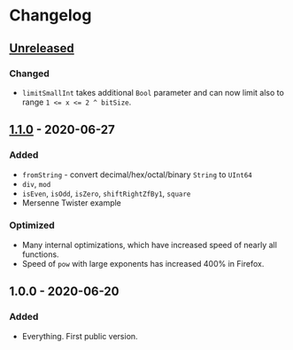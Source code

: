 # Changelog

## [Unreleased]
### Changed
- `limitSmallInt` takes additional `Bool` parameter
  and can now limit also to range `1 <= x <= 2 ^ bitSize`.

## [1.1.0] - 2020-06-27
### Added
- `fromString` - convert decimal/hex/octal/binary `String` to `UInt64`
- `div`, `mod`
- `isEven`, `isOdd`, `isZero`, `shiftRightZfBy1`, `square`
- Mersenne Twister example

### Optimized
- Many internal optimizations, which have increased speed of nearly all functions.
- Speed of `pow` with large exponents has increased 400% in Firefox.

## 1.0.0 - 2020-06-20
### Added
- Everything. First public version.

[Unreleased]: https://github.com/malaire/elm-uint64/compare/1.1.0...HEAD
[1.1.0]: https://github.com/malaire/elm-uint64/compare/1.0.0...1.1.0
